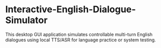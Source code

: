 # Interactive-English-Dialogue-Simulator
This desktop GUI application simulates controllable multi-turn English dialogues using local TTS/ASR for language practice or system testing.

